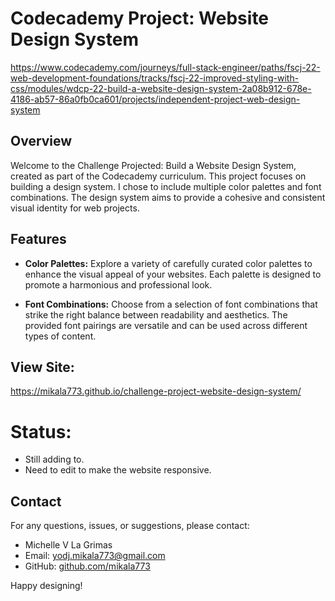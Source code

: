 # Codecademy Project: Website Design System

https://www.codecademy.com/journeys/full-stack-engineer/paths/fscj-22-web-development-foundations/tracks/fscj-22-improved-styling-with-css/modules/wdcp-22-build-a-website-design-system-2a08b912-678e-4186-ab57-86a0fb0ca601/projects/independent-project-web-design-system

## Overview

Welcome to the Challenge Projected: Build a Website Design System, created as part of the Codecademy curriculum. 
This project focuses on building a design system. I chose to include multiple color palettes and font combinations. 
The design system aims to provide a cohesive and consistent visual identity for web projects.

## Features

- **Color Palettes:** Explore a variety of carefully curated color palettes to enhance the visual appeal of your websites.
  Each palette is designed to promote a harmonious and professional look.

- **Font Combinations:** Choose from a selection of font combinations that strike the right balance between readability and aesthetics.
  The provided font pairings are versatile and can be used across different types of content.

## View Site: 

https://mikala773.github.io/challenge-project-website-design-system/

# Status:
- Still adding to. 
- Need to edit to make the website responsive. 


## Contact

For any questions, issues, or suggestions, please contact:

- Michelle V La Grimas
- Email: yodj.mikala773@gmail.com
- GitHub: [github.com/mikala773](https://github.com/mikala773)


Happy designing!
